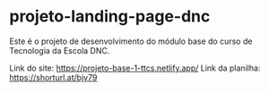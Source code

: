 # projeto-landing-page-dnc
Este é o projeto de desenvolvimento do módulo base do curso de Tecnologia da Escola DNC.

Link do site: https://projeto-base-1-ttcs.netlify.app/
Link da planilha: https://shorturl.at/bjy79
